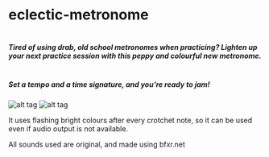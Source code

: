 # eclectic-metronome

#
##### Tired of using drab, old school metronomes when practicing? Lighten up your next practice session with this peppy and colourful new metronome. 
#

##### Set a tempo and a time signature, and you're ready to jam! 

![alt tag](http://i.imgur.com/SpiHHXG.png?1 "")
![alt tag](http://i.imgur.com/bhldv6n.png?1 "")

It uses flashing bright colours after every crotchet note, so it can be used even if audio output is not available.


All sounds used are original, and made using bfxr.net
